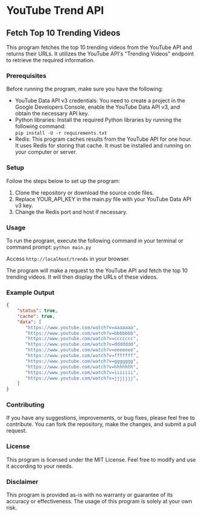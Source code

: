 # YouTube Trend API
## Fetch Top 10 Trending Videos
This program fetches the top 10 trending videos from the YouTube API and returns their URLs. It utilizes the YouTube API's "Trending Videos" endpoint to retrieve the required information.

### Prerequisites
Before running the program, make sure you have the following:
 - YouTube Data API v3 credentials: You need to create a project in the Google Developers Console, enable the YouTube Data API v3, and obtain the necessary API key.
 - Python libraries: Install the required Python libraries by running the following command:<br>```pip install -U -r requirements.txt```
 - Redis: This program caches results from the YouTube API for one hour. It uses Redis for storing that cache. It must be installed and running on your computer or server.

### Setup
Follow the steps below to set up the program:
1. Clone the repository or download the source code files.
2. Replace YOUR_API_KEY in the main.py file with your YouTube Data API v3 key.
3. Change the Redis port and host if necessary.

### Usage
To run the program, execute the following command in your terminal or command prompt:
```python main.py```

Access `http://localhost/trends` in your browser.

The program will make a request to the YouTube API and fetch the top 10 trending videos. It will then display the URLs of these videos.

### Example Output
```json
{
    "status": true,
    "cache": true,
    "data": [
       "https://www.youtube.com/watch?v=aaaaaaa",
       "https://www.youtube.com/watch?v=bbbbbbb",
       "https://www.youtube.com/watch?v=ccccccc",
       "https://www.youtube.com/watch?v=ddddddd",
       "https://www.youtube.com/watch?v=eeeeeee",
       "https://www.youtube.com/watch?v=fffffff",
       "https://www.youtube.com/watch?v=ggggggg",
       "https://www.youtube.com/watch?v=hhhhhhh",
       "https://www.youtube.com/watch?v=iiiiiii",
       "https://www.youtube.com/watch?v=jjjjjjj",
    ]
}
```

### Contributing
If you have any suggestions, improvements, or bug fixes, please feel free to contribute. You can fork the repository, make the changes, and submit a pull request.

### License
This program is licensed under the MIT License. Feel free to modify and use it according to your needs.

### Disclaimer
This program is provided as-is with no warranty or guarantee of its accuracy or effectiveness. The usage of this program is solely at your own risk.
